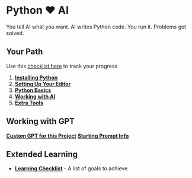 # Python ❤️ AI

You tell AI what you want. AI writes Python code. You run it. Problems get solved.

## Your Path

Use this [checklist here](docs/getting-started.md) to track your progress
1. **[Installing Python](docs/installation.md)**
2. **[Setting Up Your Editor](docs/editors.md)**
3. **[Python Basics](docs/the-basics.md)**
4. **[Working with AI](docs/how-to-use-with-ai.md)**
5. **[Extra Tools](docs/additional-tools-and-resources.md)**

## Working with GPT
**[Custom GPT for this Project](https://chatgpt.com/g/g-6896d430dc7c81919d8428c0626d8ce7-python-tools-boostrap-prompt)**
**[Starting Prompt Info](docs/starting-prompt.md)**
   
## Extended Learning

- **[Learning Checklist](docs/learning-checklist.md)** - A list of goals to achieve
